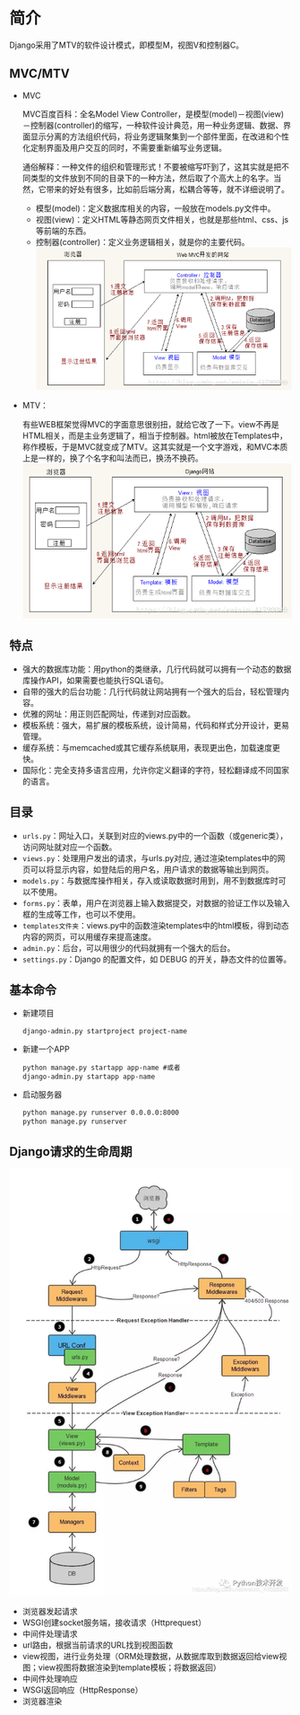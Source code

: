 # 简介

Django采用了MTV的软件设计模式，即模型M，视图V和控制器C。

## MVC/MTV

- MVC

	MVC百度百科：全名Model View Controller，是模型(model)－视图(view)－控制器(controller)的缩写，一种软件设计典范，用一种业务逻辑、数据、界面显示分离的方法组织代码，将业务逻辑聚集到一个部件里面，在改进和个性化定制界面及用户交互的同时，不需要重新编写业务逻辑。
	
	通俗解释：一种文件的组织和管理形式！不要被缩写吓到了，这其实就是把不同类型的文件放到不同的目录下的一种方法，然后取了个高大上的名字。当然，它带来的好处有很多，比如前后端分离，松耦合等等，就不详细说明了。

	- 模型(model)：定义数据库相关的内容，一般放在models.py文件中。
	- 视图(view)：定义HTML等静态网页文件相关，也就是那些html、css、js等前端的东西。
	- 控制器(controller)：定义业务逻辑相关，就是你的主要代码。
	![../src/MVC原理图.png](../src/MVC原理图.png)

- MTV：

	有些WEB框架觉得MVC的字面意思很别扭，就给它改了一下。view不再是HTML相关，而是主业务逻辑了，相当于控制器。html被放在Templates中，称作模板，于是MVC就变成了MTV。这其实就是一个文字游戏，和MVC本质上是一样的，换了个名字和叫法而已，换汤不换药。
	![../src/MTV原理图.png](../src/MTV原理图.png)

## 特点

- 强大的数据库功能：用python的类继承，几行代码就可以拥有一个动态的数据库操作API，如果需要也能执行SQL语句。
- 自带的强大的后台功能：几行代码就让网站拥有一个强大的后台，轻松管理内容。
- 优雅的网址：用正则匹配网址，传递到对应函数。
- 模板系统：强大，易扩展的模板系统，设计简易，代码和样式分开设计，更易管理。
- 缓存系统：与memcached或其它缓存系统联用，表现更出色，加载速度更快。
- 国际化：完全支持多语言应用，允许你定义翻译的字符，轻松翻译成不同国家的语言。



## 目录
- `urls.py`：网址入口，关联到对应的views.py中的一个函数（或generic类），访问网址就对应一个函数。
- `views.py`：处理用户发出的请求，与urls.py对应, 通过渲染templates中的网页可以将显示内容，如登陆后的用户名，用户请求的数据等输出到网页。
- `models.py`：与数据库操作相关，存入或读取数据时用到，用不到数据库时可以不使用。
- `forms.py`：表单，用户在浏览器上输入数据提交，对数据的验证工作以及输入框的生成等工作，也可以不使用。
-  `templates文件夹`：views.py中的函数渲染templates中的html模板，得到动态内容的网页，可以用缓存来提高速度。
- `admin.py`：后台，可以用很少的代码就拥有一个强大的后台。
- `settings.py`：Django 的配置文件，如 DEBUG 的开关，静态文件的位置等。


## 基本命令

- 新建项目
	```
	django-admin.py startproject project-name
	```

- 新建一个APP
	```
	python manage.py startapp app-name #或者
	django-admin.py startapp app-name
	```

- 启动服务器
	```
	python manage.py runserver 0.0.0.0:8000
	python manage.py runserver
	```


## Django请求的生命周期

![../src/django请求的生命周期.png](../src/django请求的生命周期.png)
- 浏览器发起请求
- WSGI创建socket服务端，接收请求（Httprequest）
- 中间件处理请求
- url路由，根据当前请求的URL找到视图函数
- view视图，进行业务处理（ORM处理数据，从数据库取到数据返回给view视图；view视图将数据渲染到template模板；将数据返回）
- 中间件处理响应
- WSGI返回响应（HttpResponse）
- 浏览器渲染

